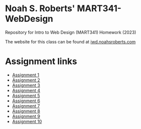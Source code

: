 # Noah S. Roberts' MART341-WebDesign
Repository for Intro to Web Design (MART341) Homework (2023)

The website for this class can be found at [iwd.noahsroberts.com](http://iwd.noahsroberts.com)

# Assignment links
- [Assignment 1](./assignment-01/)
- [Assignment 2](./assignment-02/)
- [Assignment 3](./assignment-03/)
- [Assignment 4](./assignment-04/)
- [Assignment 5](./assignment-05/)
- [Assignment 6](./assignment-06/)
- [Assignment 7](./assignment-07/)
- [Assignment 8](./assignment-08/)
- [Assignment 9](./assignment-09/)
- [Assignment 10](./assignment-10/)
